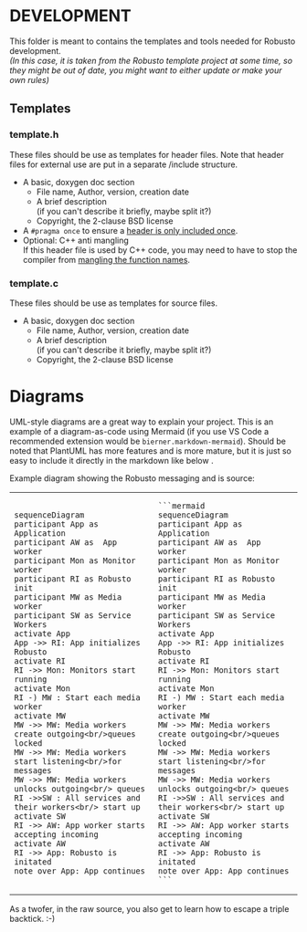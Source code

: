 # DEVELOPMENT

This folder is meant to contains the templates and tools needed for Robusto development.  
*(In this case, it is taken from the Robusto template project at some time, so they might be out of date, you might want to either update or make your own rules)*

## Templates

### template.h
These files should be use as templates for header files.
Note that header files for external use are put in a separate /include structure.

* A basic, doxygen doc section
    * File name, Author, version, creation date
    * A brief description<br/>(if you can't describe it briefly, maybe split it?)
    * Copyright, the 2-clause BSD license
* A `#pragma once` to ensure a [header is only included once](https://en.wikipedia.org/wiki/Pragma_once).
* Optional: C++ anti mangling <br />
If this header file is used by C++ code, you may need to have to stop the compiler from [mangling the function names](https://en.wikipedia.org/wiki/Name_mangling). 
### template.c

These files should be use as templates for source files. 

* A basic, doxygen doc section
    * File name, Author, version, creation date
    * A brief description<br/>(if you can't describe it briefly, maybe split it?)
    * Copyright, the 2-clause BSD license


# Diagrams

UML-style diagrams are a great way to explain your project. This is an example of a diagram-as-code using Mermaid (if you use VS Code a recommended extension would be `bierner.markdown-mermaid`).
Should be noted that PlantUML has more features and is more mature, but it is just so easy to include it directly in the markdown like below . 

Example diagram showing the Robusto messaging and is source:

<table>
<tr>
<td>

```mermaid 
sequenceDiagram
participant App as Application
participant AW as  App worker
participant Mon as Monitor worker
participant RI as Robusto init
participant MW as Media worker 
participant SW as Service Workers
activate App
App ->> RI: App initializes Robusto
activate RI
RI ->> Mon: Monitors start running
activate Mon
RI -) MW : Start each media worker
activate MW
MW ->> MW: Media workers create outgoing<br/>queues locked
MW ->> MW: Media workers start listening<br/>for messages
MW ->> MW: Media workers unlocks outgoing<br/> queues
RI ->>SW : All services and their workers<br/> start up
activate SW
RI ->> AW: App worker starts accepting incoming
activate AW
RI ->> App: Robusto is initated
note over App: App continues
```

</td>
<td>

````
```mermaid 
sequenceDiagram
participant App as Application
participant AW as  App worker
participant Mon as Monitor worker
participant RI as Robusto init
participant MW as Media worker 
participant SW as Service Workers
activate App
App ->> RI: App initializes Robusto
activate RI
RI ->> Mon: Monitors start running
activate Mon
RI -) MW : Start each media worker
activate MW
MW ->> MW: Media workers create outgoing<br/>queues locked
MW ->> MW: Media workers start listening<br/>for messages
MW ->> MW: Media workers unlocks outgoing<br/> queues
RI ->>SW : All services and their workers<br/> start up
activate SW
RI ->> AW: App worker starts accepting incoming
activate AW
RI ->> App: Robusto is initated
note over App: App continues
```

````
</td>

</tr>
</table>
As a twofer, in the raw source, you also get to learn how to escape a triple backtick. :-)